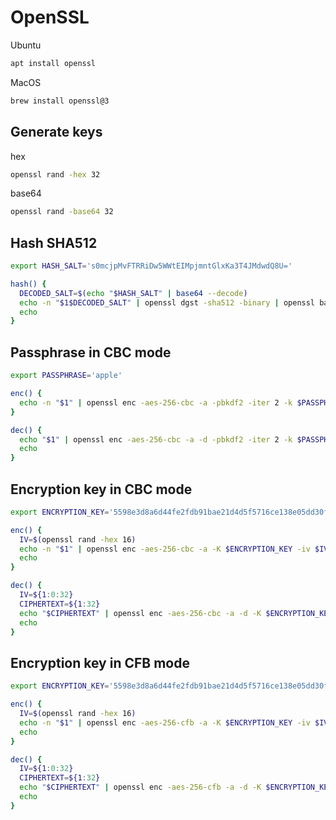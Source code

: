 # OpenSSL

Ubuntu
```sh
apt install openssl
```

MacOS
```sh
brew install openssl@3
```

## Generate keys

hex
```sh
openssl rand -hex 32
```

base64
```sh
openssl rand -base64 32
```

## Hash SHA512

```sh
export HASH_SALT='s0mcjpMvFTRRiDw5WWtEIMpjmntGlxKa3T4JMdwdQ8U='

hash() {
  DECODED_SALT=$(echo "$HASH_SALT" | base64 --decode)
  echo -n "$1$DECODED_SALT" | openssl dgst -sha512 -binary | openssl base64 -A
  echo
}
```

## Passphrase in CBC mode

```sh
export PASSPHRASE='apple'

enc() {
  echo -n "$1" | openssl enc -aes-256-cbc -a -pbkdf2 -iter 2 -k $PASSPHRASE
}

dec() {
  echo "$1" | openssl enc -aes-256-cbc -a -d -pbkdf2 -iter 2 -k $PASSPHRASE
  echo
}
```

## Encryption key in CBC mode

```sh
export ENCRYPTION_KEY='5598e3d8a6d44fe2fdb91bae21d4d5f5716ce138e05dd30fc58935c752c0a07c'

enc() {
  IV=$(openssl rand -hex 16)
  echo -n "$1" | openssl enc -aes-256-cbc -a -K $ENCRYPTION_KEY -iv $IV | echo -n "$IV$(cat)"
  echo
}

dec() {
  IV=${1:0:32}
  CIPHERTEXT=${1:32}
  echo "$CIPHERTEXT" | openssl enc -aes-256-cbc -a -d -K $ENCRYPTION_KEY -iv $IV
  echo
}
```

## Encryption key in CFB mode

```sh
export ENCRYPTION_KEY='5598e3d8a6d44fe2fdb91bae21d4d5f5716ce138e05dd30fc58935c752c0a07c'

enc() {
  IV=$(openssl rand -hex 16)
  echo -n "$1" | openssl enc -aes-256-cfb -a -K $ENCRYPTION_KEY -iv $IV | echo -n "$IV$(cat)"
  echo
}

dec() {
  IV=${1:0:32}
  CIPHERTEXT=${1:32}
  echo "$CIPHERTEXT" | openssl enc -aes-256-cfb -a -d -K $ENCRYPTION_KEY -iv $IV
  echo
}
```
